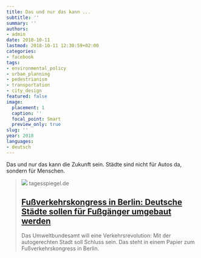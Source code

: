```yaml
---
title: Das und nur das kann ...
subtitle: ''
summary: ''
authors:
- admin
date: 2018-10-11
lastmod: 2018-10-11 12:30:59+02:00
categories:
- facebook
tags:
- environmental_policy
- urban_planning
- pedestrianism
- transportation
- city_design
featured: false
image:
  placement: 1
  caption: ''
  focal_point: Smart
  preview_only: true
slug: ''
year: 2018
languages:
- deutsch
---
```


Das und nur das kann die Zukunft sein. Städte sind nicht für Autos da, sondern für Menschen.
> [![](https://www.tagesspiegel.de/berlin/images/heprodimagesfotos83120181011erdogan348120181010140243285jpg/alternates/BASE_16_9_W1400/heprodimagesfotos83120181011erdogan348120181010140243285jpg.jpeg)](https://www.tagesspiegel.de/berlin/fussverkehrskongress-in-berlin-deutsche-staedte-sollen-fuer-fussgaenger-umgebaut-werden/23171318.html)
> tagesspiegel.de
> ## [Fußverkehrskongress in Berlin: Deutsche Städte sollen für Fußgänger umgebaut werden](https://www.tagesspiegel.de/berlin/fussverkehrskongress-in-berlin-deutsche-staedte-sollen-fuer-fussgaenger-umgebaut-werden/23171318.html)
>
>Das Umweltbundesamt will eine Verkehrsrevolution: Mit der autogerechten Stadt soll Schluss sein. Das steht in einem Papier zum Fußverkehrskongress in Berlin.